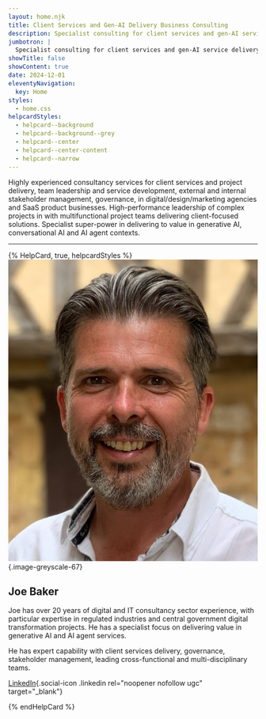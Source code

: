 ```yaml
---
layout: home.njk
title: Client Services and Gen-AI Delivery Business Consulting
description: Specialist consulting for client services and gen-AI service delivery for agencies and SaaS product business.
jumbotron: |
  Specialist consulting for client services and gen-AI service delivery for agencies and SaaS product business.
showTitle: false
showContent: true
date: 2024-12-01
eleventyNavigation:
  key: Home
styles:
  - home.css
helpcardStyles:
  - helpcard--background
  - helpcard--background--grey
  - helpcard--center
  - helpcard--center-content
  - helpcard--narrow
---
```


Highly experienced consultancy services for client services and project delivery, team leadership and service development, external and internal stakeholder management, governance, in digital/design/marketing agencies and SaaS product businesses. High-performance leadership of complex projects in with multifunctional project teams delivering client-focused solutions. Specialist super-power in delivering to value in generative AI, conversational AI and AI agent contexts.

---

{% HelpCard, true, helpcardStyles %}
![Joe Baker](./content/public/images/me-july-2024-portrait.jpeg){.image-greyscale-67}

## Joe Baker

Joe has over 20 years of digital and IT consultancy sector experience, with particular expertise in regulated industries and central government digital transformation projects. He has a specialist focus on delivering value in generative AI and AI agent services.

He has expert capability with client services delivery, governance, stakeholder management, leading cross-functional and multi-disciplinary teams.

[<span class="visually-hidden">LinkedIn</span>](https://www.linkedin.com/in/joesb/){.social-icon .linkedin rel="noopener nofollow ugc" target="_blank"}

{% endHelpCard %}
